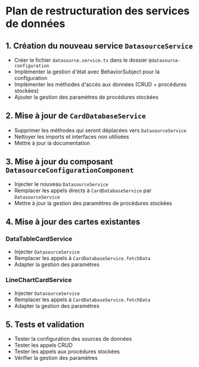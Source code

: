 # Plan de restructuration des services de données

## 1. Création du nouveau service `DatasourceService`
- Créer le fichier `datasource.service.ts` dans le dossier `@datasource-configuration`
- Implémenter la gestion d'état avec BehaviorSubject pour la configuration
- Implémenter les méthodes d'accès aux données (CRUD + procédures stockées)
- Ajouter la gestion des paramètres de procédures stockées

## 2. Mise à jour de `CardDatabaseService`
- Supprimer les méthodes qui seront déplacées vers `DatasourceService`
- Nettoyer les imports et interfaces non utilisées
- Mettre à jour la documentation

## 3. Mise à jour du composant `DatasourceConfigurationComponent`
- Injecter le nouveau `DatasourceService`
- Remplacer les appels directs à `CardDatabaseService` par `DatasourceService`
- Mettre à jour la gestion des paramètres de procédures stockées

## 4. Mise à jour des cartes existantes
### DataTableCardService
- Injecter `DatasourceService`
- Remplacer les appels à `CardDatabaseService.fetchData`
- Adapter la gestion des paramètres

### LineChartCardService
- Injecter `DatasourceService`
- Remplacer les appels à `CardDatabaseService.fetchData`
- Adapter la gestion des paramètres

## 5. Tests et validation
- Tester la configuration des sources de données
- Tester les appels CRUD
- Tester les appels aux procédures stockées
- Vérifier la gestion des paramètres 